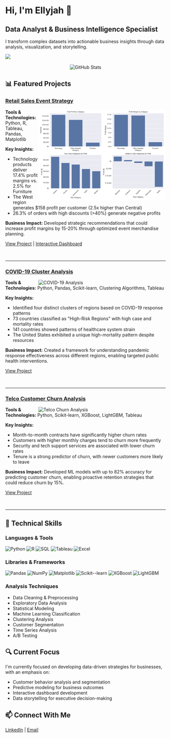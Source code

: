 # Hi, I'm Ellyjah 👋

## Data Analyst & Business Intelligence Specialist

I transform complex datasets into actionable business insights through data analysis, visualization, and storytelling.

![](https://img.shields.io/badge/Focus-Data%20Analytics%20|%20Business%20Intelligence%20|%20Visualization-blue)

<p align="center">
  <img src="https://github-readme-stats.vercel.app/api?username=Itsellyjah&show_icons=true&theme=radical" alt="GitHub Stats" />
</p>

## 📊 Featured Projects

### [Retail Sales Event Strategy](https://github.com/Itsellyjah/Retail-Sales-Analysis)

<img align="right" width="400" src="https://raw.githubusercontent.com/Itsellyjah/Retail-Sales-Analysis/main/analysis/profitability_analysis/category_profitability.png" alt="Retail Analysis"/>

**Tools & Technologies:** Python, R, Tableau, Pandas, Matplotlib

**Key Insights:**
- Technology products deliver 17.4% profit margins vs. 2.5% for Furniture
- The West region generates $158 profit per customer (2.5x higher than Central)
- 26.3% of orders with high discounts (>40%) generate negative profits

**Business Impact:** Developed strategic recommendations that could increase profit margins by 15-20% through optimized event merchandise planning.

[View Project](https://github.com/Itsellyjah/Retail-Sales-Analysis) | [Interactive Dashboard](https://public.tableau.com/views/RetailSalesEventPlanningDashboard_/RegionalSalesPerformanceforEventPlanning)

<br clear="right"/>

---

### [COVID-19 Cluster Analysis](https://github.com/Itsellyjah/COVID-19-Cluster-Analysis)

<img align="right" width="400" src="https://raw.githubusercontent.com/Itsellyjah/COVID-19-Cluster-Analysis/main/visualization_outputs/cluster_distribution.png" alt="COVID-19 Analysis" onerror="this.style.display='none'"/>

**Tools & Technologies:** Python, Pandas, Scikit-learn, Clustering Algorithms, Tableau

**Key Insights:**
- Identified four distinct clusters of regions based on COVID-19 response patterns
- 73 countries classified as "High-Risk Regions" with high case and mortality rates
- 141 countries showed patterns of healthcare system strain
- The United States exhibited a unique high-mortality pattern despite resources

**Business Impact:** Created a framework for understanding pandemic response effectiveness across different regions, enabling targeted public health interventions.

[View Project](https://github.com/Itsellyjah/COVID-19-Cluster-Analysis)

<br clear="right"/>

---

### [Telco Customer Churn Analysis](https://github.com/Itsellyjah/Telco-Customer-Churn)

<img align="right" width="400" src="https://raw.githubusercontent.com/Itsellyjah/Telco-Customer-Churn/main/plots/churn_factors.png" alt="Telco Churn Analysis" onerror="this.style.display='none'"/>

**Tools & Technologies:** Python, Scikit-learn, XGBoost, LightGBM, Tableau

**Key Insights:**
- Month-to-month contracts have significantly higher churn rates
- Customers with higher monthly charges tend to churn more frequently
- Security and tech support services are associated with lower churn rates
- Tenure is a strong predictor of churn, with newer customers more likely to leave

**Business Impact:** Developed ML models with up to 82% accuracy for predicting customer churn, enabling proactive retention strategies that could reduce churn by 15%.

[View Project](https://github.com/Itsellyjah/Telco-Customer-Churn)

<br clear="right"/>

---

## 💼 Technical Skills

### Languages & Tools
![Python](https://img.shields.io/badge/Python-3776AB?style=for-the-badge&logo=python&logoColor=white)
![R](https://img.shields.io/badge/R-276DC3?style=for-the-badge&logo=r&logoColor=white)
![SQL](https://img.shields.io/badge/SQL-4479A1?style=for-the-badge&logo=postgresql&logoColor=white)
![Tableau](https://img.shields.io/badge/Tableau-E97627?style=for-the-badge&logo=tableau&logoColor=white)
![Excel](https://img.shields.io/badge/Excel-217346?style=for-the-badge&logo=microsoftexcel&logoColor=white)

### Libraries & Frameworks
![Pandas](https://img.shields.io/badge/Pandas-150458?style=flat&logo=pandas&logoColor=white)
![NumPy](https://img.shields.io/badge/NumPy-013243?style=flat&logo=numpy&logoColor=white)
![Matplotlib](https://img.shields.io/badge/Matplotlib-11557c?style=flat)
![Scikit--learn](https://img.shields.io/badge/Scikit--learn-F7931E?style=flat&logo=scikit-learn&logoColor=white)
![XGBoost](https://img.shields.io/badge/XGBoost-006400?style=flat)
![LightGBM](https://img.shields.io/badge/LightGBM-3499CD?style=flat)

### Analysis Techniques
- Data Cleaning & Preprocessing
- Exploratory Data Analysis
- Statistical Modeling
- Machine Learning Classification
- Clustering Analysis
- Customer Segmentation
- Time Series Analysis
- A/B Testing

## 🔍 Current Focus
I'm currently focused on developing data-driven strategies for businesses, with an emphasis on:
- Customer behavior analysis and segmentation
- Predictive modeling for business outcomes
- Interactive dashboard development
- Data storytelling for executive decision-making

## 📫 Connect With Me
[LinkedIn](www.linkedin.com/in/nur-ellyjah-soraya-80b6902a6) | [Email](ellyjahyahya@gmail.com)
